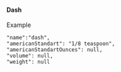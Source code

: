 #### Dash

Example
```
"name":"dash",
"americanStandart": "1/8 teaspoon",
"americanStandartOunces": null,
"volume": null,
"weight": null
```
